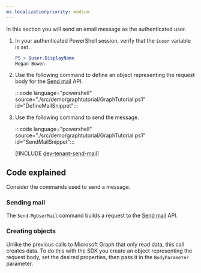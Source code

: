 ```yaml
---
ms.localizationpriority: medium
---
```


<!-- markdownlint-disable MD041 -->

In this section you will send an email message as the authenticated user.

1. In your authenticated PowerShell session, verify that the `$user` variable is set.

    ```powershell
    PS > $user.DisplayName
    Megan Bowen
    ```

1. Use the following command to define an object representing the request body for the [Send mail](/graph/api/user-sendmail) API.

    :::code language="powershell" source="./src/demo/graphtutorial/GraphTutorial.ps1" id="DefineMailSnippet":::

1. Use the following command to send the message.

    :::code language="powershell" source="./src/demo/graphtutorial/GraphTutorial.ps1" id="SendMailSnippet":::

    [!INCLUDE [dev-tenant-send-mail](../shared/dev-tenant-send-mail.md)]

## Code explained

Consider the commands used to send a message.

### Sending mail

The `Send-MgUserMail` command builds a request to the [Send mail](/graph/api/user-sendmail) API.

### Creating objects

Unlike the previous calls to Microsoft Graph that only read data, this call creates data. To do this with the SDK you create an object representing the request body, set the desired properties, then pass it in the `BodyParameter` parameter.
